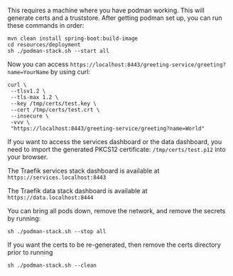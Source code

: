 This requires a machine where you have podman working.  This will generate certs and a truststore.
After getting podman set up, you can run these commands in order:
```
mvn clean install spring-boot:build-image
cd resources/deployment
sh ./podman-stack.sh --start all
```
Now you can access `https://localhost:8443/greeting-service/greeting?name=YourName` by using curl:
```
curl \
 --tlsv1.2 \
 --tls-max 1.2 \
 --key /tmp/certs/test.key \
 --cert /tmp/certs/test.crt \
 --insecure \
 -vvv \
 "https://localhost:8443/greeting-service/greeting?name=World"
```

If you want to access the services dashboard or the data dashboard, you need to import the generated PKCS12 certificate:
`/tmp/certs/test.p12` into your browser.

The Traefik services stack dashboard is available at `https://services.localhost:8443`

The Traefik data stack dashboard is available at `https://data.localhost:8444`

You can bring all pods down, remove the network, and remove the secrets by running:
```
sh ./podman-stack.sh --stop all
```
If you want the certs to be re-generated, then remove the certs directory prior to running
```
sh ./podman-stack.sh --clean
```
